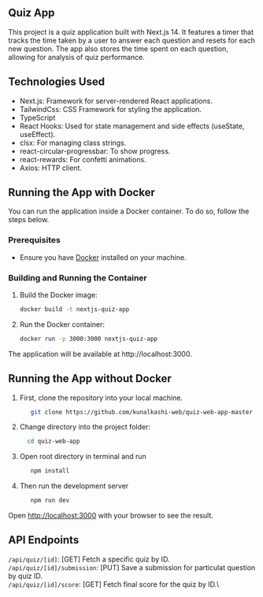 ## Quiz App

This project is a quiz application built with Next.js 14. It features a timer that tracks the time taken by a user to answer each question and resets for each new question. The app also stores the time spent on each question, allowing for analysis of quiz performance.

## Technologies Used

- Next.js: Framework for server-rendered React applications.
- TailwindCss: CSS Framework for styling the application.
- TypeScript
- React Hooks: Used for state management and side effects (useState, useEffect).
- clsx: For managing class strings.
- react-circular-progressbar: To show progress.
- react-rewards: For confetti animations.
- Axios: HTTP client.

## Running the App with Docker

You can run the application inside a Docker container. To do so, follow the steps below.

### Prerequisites

- Ensure you have [Docker](https://www.docker.com/) installed on your machine.

### Building and Running the Container

1. Build the Docker image:
   ```bash
   docker build -t nextjs-quiz-app
   ```
2. Run the Docker container:
   ```bash
   docker run -p 3000:3000 nextjs-quiz-app
   ```

The application will be available at http://localhost:3000.

## Running the App without Docker

1. First, clone the repository into your local machine.
   ```bash
      git clone https://github.com/kunalkashi-web/quiz-web-app-master
   ```
2. Change directory into the project folder:
   ```bash
     cd quiz-web-app
   ```
3. Open root directory in terminal and run
   ```bash
      npm install
   ```
4. Then run the development server
   ```bash
      npm run dev
   ```

Open [http://localhost:3000](http://localhost:3000) with your browser to see the result.

## API Endpoints

`/api/quiz/[id]`: [GET] Fetch a specific quiz by ID.\
`/api/quiz/[id]/submission`: [PUT] Save a submission for particulat question by quiz ID.\
`/api/quiz/[id]/score`: [GET] Fetch final score for the quiz by ID.\
